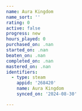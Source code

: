 ```yaml
---
name: Aura Kingdom
name_sort: ''
rating: 0
active: false
progress: new
hours_played: 0
purchased_on: .nan
started_on: .nan
beaten_on: .nan
completed_on: .nan
mastered_on: .nan
identifiers:
  - type: steam
    appid: '268420'
    name: Aura Kingdom
    synced_on: '2024-08-30'

---
```

